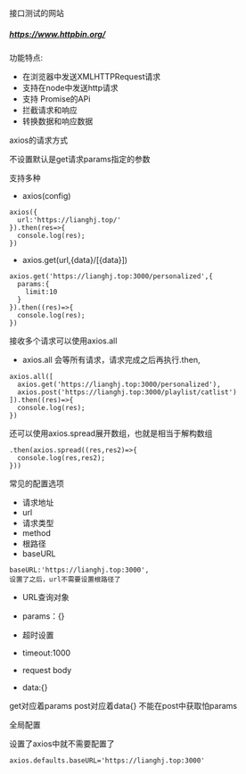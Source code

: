 接口测试的网站

##### https://www.httpbin.org/

功能特点:

- 在浏览器中发送XMLHTTPRequest请求
- 支持在node中发送http请求
- 支持 Promise的APi
- 拦截请求和响应
- 转换数据和响应数据



axios的请求方式

不设置默认是get请求params指定的参数

支持多种

- axios(config)


```
axios({
  url:'https://lianghj.top/'
}).then(res=>{
  console.log(res);
})
```

- axios.get(url,{data}/[{data}])


```
axios.get('https://lianghj.top:3000/personalized',{
  params:{
    limit:10
  }
}).then((res)=>{
  console.log(res);
})
```

接收多个请求可以使用axios.all

- axios.all 会等所有请求，请求完成之后再执行.then,


```
axios.all([
  axios.get('https://lianghj.top:3000/personalized'),
  axios.post('https://lianghj.top:3000/playlist/catlist')
]).then((res)=>{
  console.log(res);
})
```

还可以使用axios.spread展开数组，也就是相当于解构数组

```
.then(axios.spread((res,res2)=>{
  console.log(res,res2);
}))
```



常见的配置选项

- 请求地址
- url
- 请求类型
- method
- 根路径
- baseURL

```
baseURL:'https://lianghj.top:3000',
设置了之后，url不需要设置根路径了
```

- URL查询对象

- params：{}

- 超时设置

- timeout:1000 

- request body

- data:{}

  

get对应着params post对应着data{} 不能在post中获取怕params



全局配置

设置了axios中就不需要配置了

```
axios.defaults.baseURL='https://lianghj.top:3000'
```



